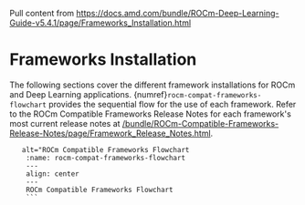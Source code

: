 Pull content from
<https://docs.amd.com/bundle/ROCm-Deep-Learning-Guide-v5.4.1/page/Frameworks_Installation.html>

# Frameworks Installation

The following sections cover the different framework installations for ROCm and
Deep Learning applications. {numref}`rocm-compat-frameworks-flowchart` provides the sequential flow for the use of
each framework. Refer to the ROCm Compatible Frameworks Release Notes for each
framework's most current release notes at
[/bundle/ROCm-Compatible-Frameworks-Release-Notes/page/Framework_Release_Notes.html](/bundle/ROCm-Compatible-Frameworks-Release-Notes/page/Framework_Release_Notes.html).

```{figure} ../../data/how_to/magma_install/image.005.png
   alt="ROCm Compatible Frameworks Flowchart
    :name: rocm-compat-frameworks-flowchart
    ---
    align: center
    ---
    ROCm Compatible Frameworks Flowchart
    ```

